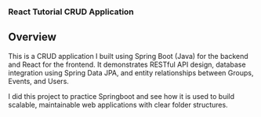 ### React Tutorial CRUD Application
## Overview

This is a CRUD application I built using Spring Boot (Java) for the backend and React for the frontend.
It demonstrates RESTful API design, database integration using Spring Data JPA, and entity relationships between Groups, Events, and Users.

I did this project to practice Springboot and see how it is used to build scalable, maintainable web applications with clear folder structures.
